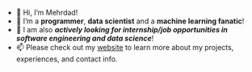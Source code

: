 - 👋 Hi, I’m Mehrdad!
- 👀 I’m a **programmer**, **data scientist** and a **machine learning fanatic**!
- 🌱 I am also ***actively looking for internship/job opportunities in software engineering and data science***!
- 📫 Please check out my [website](https://sites.google.com/view/mehrdad-fazli/) to learn more about my projects, experiences, and contact info.

<!---
mehrdadfazli/mehrdadfazli is a ✨ special ✨ repository because its `README.md` (this file) appears on your GitHub profile.
You can click the Preview link to take a look at your changes.
--->
